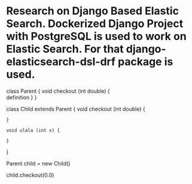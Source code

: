 # Research on Django Based Elastic Search. Dockerized Django Project with PostgreSQL is used to work on Elastic Search. For that django-elasticsearch-dsl-drf package is used.

class Parent {
    void checkout (int double) {    
            definition
    }
}


class Child extends Parent {
    void checkout (int double) {
        
    }

    void ulala (int x) {

    }
}


Parent child = new Child()

child.checkout(0.0)